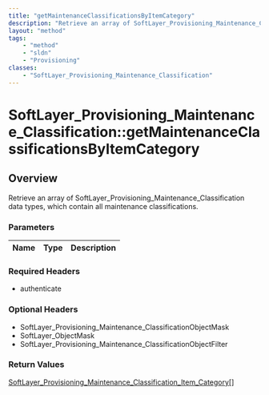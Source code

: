 ```yaml
---
title: "getMaintenanceClassificationsByItemCategory"
description: "Retrieve an array of SoftLayer_Provisioning_Maintenance_Classification data types, which contain all maintenance classif... "
layout: "method"
tags:
    - "method"
    - "sldn"
    - "Provisioning"
classes:
    - "SoftLayer_Provisioning_Maintenance_Classification"
---
```

# SoftLayer_Provisioning_Maintenance_Classification::getMaintenanceClassificationsByItemCategory
## Overview 
Retrieve an array of SoftLayer_Provisioning_Maintenance_Classification data types, which contain all maintenance classifications. 

### Parameters 
|Name | Type | Description |
| --- | --- | --- |


### Required Headers
* authenticate

### Optional Headers
* SoftLayer_Provisioning_Maintenance_ClassificationObjectMask
* SoftLayer_ObjectMask
* SoftLayer_Provisioning_Maintenance_ClassificationObjectFilter

### Return Values
<a href='/reference/datatypes/SoftLayer_Provisioning_Maintenance_Classification_Item_Category'>SoftLayer_Provisioning_Maintenance_Classification_Item_Category[] </a>


